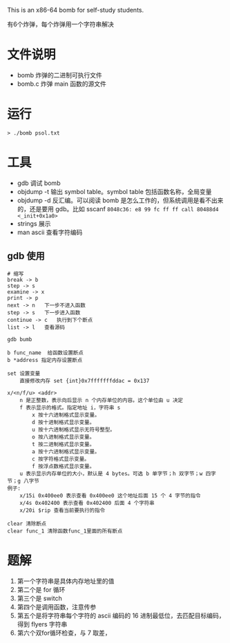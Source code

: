 This is an x86-64 bomb for self-study students. 

有6个炸弹，每个炸弹用一个字符串解决

# 文件说明

- bomb 炸弹的二进制可执行文件
- bomb.c 炸弹 main 函数的源文件

# 运行

```
> ./bomb psol.txt
```

# 工具

- gdb 调试 bomb
- objdump -t 输出 symbol table。symbol table 包括函数名称，全局变量
- objdump -d 反汇编。可以阅读 bomb 是怎么工作的，但系统调用是看不出来的，还是要用 gdb。比如 sscanf `8048c36: e8 99 fc ff ff call 80488d4 <_init+0x1a0>`
- strings 展示
- man ascii 查看字符编码

## gdb 使用

```
# 缩写
break -> b
step -> s
examine -> x
print -> p
next -> n   下一步不进入函数
step -> s   下一步进入函数
continue -> c   执行到下个断点
list -> l   查看源码
```

```
gdb bumb

b func_name  给函数设置断点
b *address 指定内存设置断点

set 设置变量
    直接修改内存 set {int}0x7fffffffddac = 0x137

x/<n/f/u> <addr>
    n 是正整数，表示向后显示 n 个内存单位的内容。这个单位由 u 决定
    f 表示显示的格式。指定地址 i，字符串 s
        x 按十六进制格式显示变量。
        d 按十进制格式显示变量。
        u 按十六进制格式显示无符号整型。
        o 按八进制格式显示变量。
        t 按二进制格式显示变量。
        a 按十六进制格式显示变量。
        c 按字符格式显示变量。
        f 按浮点数格式显示变量。
    u 表示显示内存单位的大小，默认是 4 bytes。可选 b 单字节；h 双字节；w 四字节；g 八字节
例子: 
    x/15i 0x400ee0 表示查看 0x400ee0 这个地址后面 15 个 4 字节的指令
    x/4s 0x402400 表示查看 0x402400 后面 4 个字符串
    x/20i $rip 查看当前要执行的指令

clear 清除断点
clear func_1 清除函数func_1里面的所有断点

```

# 题解

1. 第一个字符串是具体内存地址里的值
2. 第二个是 for 循环
3. 第三个是 switch
4. 第四个是调用函数，注意传参
5. 第五个是将字符串每个字符的 ascii 编码的 16 进制最低位，去匹配目标编码，得到 flyers 字符串
6. 第六个双for循环检查，与 7 取差，
